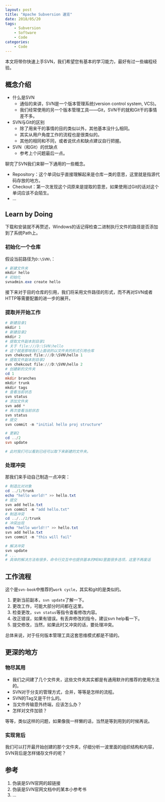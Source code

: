 ```yaml
---
layout: post
title: "Apache Subversion 速览"
date: 2018/05/20
tags:
    - Subversion
    - Software
    - Code
categories:
    - Code
---
```


本文将带你快速上手SVN，我们希望您有基本的学习能力，最好有过一些编程经验。

## 概念介绍

+ 什么是SVN
  + 通俗的来讲，SVN是一个版本管理系统(version control system, VCS)。
  + 我们经常使用的另一个版本管理工具——Git，SVN干的就和Git干的事情差不多。
+ SVN与Git的区别
  + 除了用来干的事情的目的类似以外，其他基本没什么相同。
  + 其实从用户角度工作的流程也是很类似的。
  + 其他的相同和不同，或者说优点和缺点建议自行把握。
+ SVN（和Git）的优缺点
  + 参考上个问题最后一点。

聊完了SVN我们来聊一下通用的一些概念。

+ Repository：这个单词似乎直接理解起来是仓库一类的意思，这里就是指源代码存放的地方。
+ Checkout：第一次发现这个词原来是提取的意思，如果使用过Git的话对这个单词应该不会陌生。
+ ...

## Learn by Doing

下载和安装就不再赘述，Windows的话记得检查二进制执行文件的路径是否添加到了系统Path上。

### 初始化一个仓库
假设当前路径为`D:\SVN\`：
```PowerShell
# 新建文件夹
mkdir hello
# 初始化
svnadmin.exe create hello
```

接下来对于目的仓库的引用，我们将采用文件路径的形式，而不再对SVN或者HTTP等需要配置的进一步的展开。

### 提取并开始工作
```PowerShell
# 新建目录1
mkdir 1
# 新建目录2
mkdir 2
# 提取文件副本到目录1
# 关于 file:///D:\SVN\hello
# 这个就是那啥我们上面说的以文件夹的形式引用仓库
svn chekcout file:///D:\SVN\hello 1
# 提取文件副本到目录2
svn chekcout file:///D:\SVN\hello 2
# 创建新的文件夹
cd 1
mkdir branches
mkdir trunk
mkdir tags
# 查看当前状态
svn status
# 添加文件夹
svn add *
# 再次查看当前状态
svn status
# 提交
svn commit -m "initial hello proj structure"

# 更新2
cd ../2
svn update

# 此时我们可以看到已经可以取下来新建的文件夹。 
```

### 处理冲突
那我们来手动自己制造一点冲突：
```PowerShell
# 制造比对对象
cd ../1/trunk
echo "hello world!" >> hello.txt
# 提交
svn add hello.txt
svn commit -m "add hello.txt"
# 制造冲突
cd ../../2/trunk
# 冲突出现
echo "hello world!!" >> hello.txt
svn add hello.txt
svn commit -m "this will fail"

# 解决冲突
svn update
# ...
# 具体的解决方法有很多，命令行交互中也提供基本的MENU里面很多选项，这里不再废话
```

## 工作流程

这个是`svn-book`中推荐的`work cycle`，其实和git的是类似的。

1. 更新当前副本，`svn update`了解一下。
2. 更改工作，可能大部分时间都在这里。
3. 检查更改，`svn status`等指令查看修改内容。
4. 改正错误，如果有错误。有丢弃修改的指令，建议svn help看一下。
5. 提交修改，当然，如果此时又冲突的话，要处理冲突。

总体来说，对于任何版本管理工具这套思维模式都是不错的。

## 更深的地方

### 物尽其用

+ 我们之间建了几个文件夹，这些文件夹其实都是有通用默许的推荐的使用方法的。
+ SVN对于分支的管理方式，合并，等等是怎样的流程。
+ SVN的Tag又是干什么的。
+ 当文件传输意外终端，应该怎么办？
+ 怎样对文件加锁？

等等，类似这样的问题，如果像我一样懒的话，当然是等到用到的时候再说。

### 实现背后

我们可以打开最开始创建的那个文件夹，仔细分析一波里面的组织结构和内容，SVN背后是怎样储存文件的呢？

## 参考

1. 伪装是SVN官网的超链接
2. 伪装是SVN官网文档中的某本小参考书
3. ...